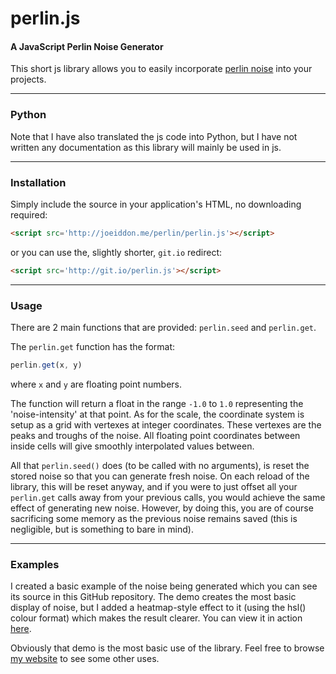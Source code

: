 perlin.js
=========

#### A JavaScript Perlin Noise Generator

This short js library allows you to easily incorporate <a href='https://en.wikipedia.org/wiki/Perlin_noise'>perlin noise</a> into your projects.

---

### Python

Note that I have also translated the js code into Python, but I have not written any documentation as this library will mainly be used in js.

---

### Installation

Simply include the source in your application's HTML, no downloading required:

```html
<script src='http://joeiddon.me/perlin/perlin.js'></script>
```

or you can use the, slightly shorter, `git.io` redirect:

```html
<script src='http://git.io/perlin.js'></script>
```

---

### Usage

There are 2 main functions that are provided: `perlin.seed` and `perlin.get`.

The `perlin.get` function has the format:

```javascript
perlin.get(x, y)
```
where `x` and `y` are floating point numbers.

The function will return a float in the range `-1.0` to `1.0` representing the 'noise-intensity' at that point. As for the scale, the coordinate system is setup as a grid with vertexes at integer coordinates. These vertexes are the peaks and troughs of the noise. All floating point coordinates between inside cells will give smoothly interpolated values between.

All that `perlin.seed()` does (to be called with no arguments), is reset the stored noise so that you can generate fresh noise. On each reload of the library, this will be reset anyway, and if you were to just offset all your `perlin.get` calls away from your previous calls, you would achieve the same effect of generating new noise. However, by doing this, you are of course sacrificing some memory as the previous noise remains saved (this is negligible, but is something to bare in mind).

---

### Examples

I created a basic example of the noise being generated which you can see its source in this GitHub repository. The demo creates the most basic display of noise, but I added a heatmap-style effect to it (using the hsl() colour format) which makes the result clearer. You can view it in action <a href='http://joeiddon.me/perlin/demo'>here</a>.

Obviously that demo is the most basic use of the library. Feel free to browse <a href='http://joeiddon.me'>my website</a> to see some other uses.
